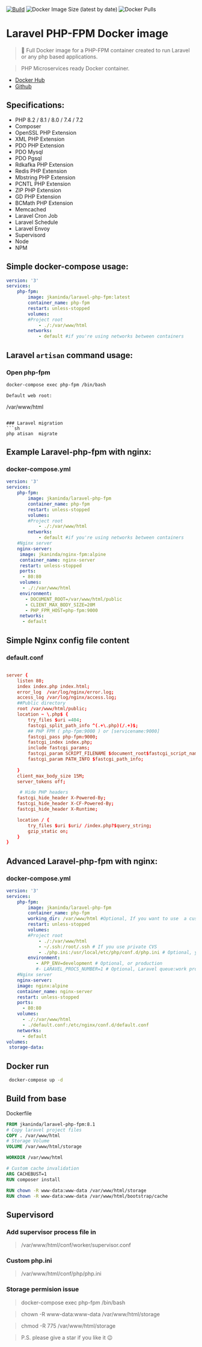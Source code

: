 [![Build](https://github.com/jkaninda/laravel-php-fpm/actions/workflows/build.yml/badge.svg)](https://github.com/jkaninda/laravel-php-fpm/actions/workflows/build.yml)
![Docker Image Size (latest by date)](https://img.shields.io/docker/image-size/jkaninda/laravel-php-fpm?style=flat-square)
![Docker Pulls](https://img.shields.io/docker/pulls/jkaninda/laravel-php-fpm?style=flat-square)

# Laravel PHP-FPM Docker image

> 🐳 Full Docker image for a PHP-FPM container created to run Laravel or any php based applications.

> PHP Microservices ready Docker container.

- [Docker Hub](https://hub.docker.com/r/jkaninda/laravel-php-fpm)
- [Github](https://github.com/jkaninda/laravel-php-fpm)


## Specifications:

* PHP 8.2 / 8.1 / 8.0 / 7.4 / 7.2
* Composer
* OpenSSL PHP Extension
* XML PHP Extension
* PDO PHP Extension
* PDO Mysql
* PDO Pgsql
* Rdkafka PHP Extension
* Redis PHP Extension
* Mbstring PHP Extension
* PCNTL PHP Extension
* ZIP PHP Extension
* GD PHP Extension
* BCMath PHP Extension
* Memcached
* Laravel Cron Job
* Laravel Schedule
* Laravel Envoy
* Supervisord
* Node
* NPM

## Simple docker-compose usage:

```yml
version: '3'
services:
    php-fpm:
        image: jkaninda/laravel-php-fpm:latest
        container_name: php-fpm
        restart: unless-stopped      
        volumes:
        #Project root
            - ./:/var/www/html
        networks:
            - default #if you're using networks between containers

```
## Laravel `artisan` command usage:
### Open php-fpm
```sh
docker-compose exec php-fpm /bin/bash

```
```
Default web root:
```
/var/www/html
```

### Laravel migration
```sh
php atisan  migrate

```
## Example Laravel-php-fpm with nginx:
### docker-compose.yml
```yml
version: '3'
services:
    php-fpm:
        image: jkaninda/laravel-php-fpm
        container_name: php-fpm
        restart: unless-stopped     
        volumes:
        #Project root
            - ./:/var/www/html
        networks:
            - default #if you're using networks between containers
    #Nginx server
    nginx-server:
     image: jkaninda/nginx-fpm:alpine
     container_name: nginx-server
     restart: unless-stopped
     ports:
      - 80:80
     volumes:
      - ./:/var/www/html
     environment:
       - DOCUMENT_ROOT=/var/www/html/public
       - CLIENT_MAX_BODY_SIZE=20M
       - PHP_FPM_HOST=php-fpm:9000 
     networks:
      - default

```
## Simple Nginx config file content
### default.conf

```conf

server {
    listen 80;
    index index.php index.html;
    error_log  /var/log/nginx/error.log;
    access_log /var/log/nginx/access.log;
    ##Public directory
    root /var/www/html/public;
    location ~ \.php$ {
        try_files $uri =404;
        fastcgi_split_path_info ^(.+\.php)(/.+)$;
        ## PHP FPM ( php-fpm:9000 ) or [servicename:9000]
        fastcgi_pass php-fpm:9000;
        fastcgi_index index.php;
        include fastcgi_params;
        fastcgi_param SCRIPT_FILENAME $document_root$fastcgi_script_name;
        fastcgi_param PATH_INFO $fastcgi_path_info;
        
    }
    client_max_body_size 15M;
    server_tokens off;

     # Hide PHP headers 
    fastcgi_hide_header X-Powered-By; 
    fastcgi_hide_header X-CF-Powered-By;
    fastcgi_hide_header X-Runtime;

    location / {
        try_files $uri $uri/ /index.php?$query_string;
        gzip_static on;
    }
}
```

## Advanced Laravel-php-fpm with nginx:
### docker-compose.yml
```yml
version: '3'
services:
    php-fpm:
        image: jkaninda/laravel-php-fpm
        container_name: php-fpm
        working_dir: /var/www/html #Optional, If you want to use  a custom directory
        restart: unless-stopped     
        volumes:
        #Project root
            - ./:/var/www/html
            - ~/.ssh:/root/.ssh # If you use private CVS
            - ./php.ini:/usr/local/etc/php/conf.d/php.ini # Optional, your custom php init file
        environment:
           - APP_ENV=development # Optional, or production
           #- LARAVEL_PROCS_NUMBER=1 # Optional, Laravel queue:work process number
    #Nginx server
    nginx-server:
    image: nginx:alpine
    container_name: nginx-server
    restart: unless-stopped
    ports:
      - 80:80
    volumes:
      - ./:/var/www/html
      - ./default.conf:/etc/nginx/conf.d/default.conf
    networks:
      - default
volumes:
 storage-data: 
```

## Docker run
```sh
 docker-compose up -d

``` 
## Build from base
Dockerfile
```Dockerfile
FROM jkaninda/laravel-php-fpm:8.1
# Copy laravel project files
COPY . /var/www/html
# Storage Volume
VOLUME /var/www/html/storage

WORKDIR /var/www/html

# Custom cache invalidation
ARG CACHEBUST=1
RUN composer install

RUN chown -R www-data:www-data /var/www/html/storage
RUN chown -R www-data:www-data /var/www/html/bootstrap/cache

```
## Supervisord
### Add supervisor process file in
> /var/www/html/conf/worker/supervisor.conf

### Custom php.ini
> /var/www/html/conf/php/php.ini

### Storage permision issue
> docker-compose exec php-fpm /bin/bash 

> chown -R www-data:www-data /var/www/html/storage

> chmod -R 775 /var/www/html/storage


> P.S. please give a star if you like it :wink:


